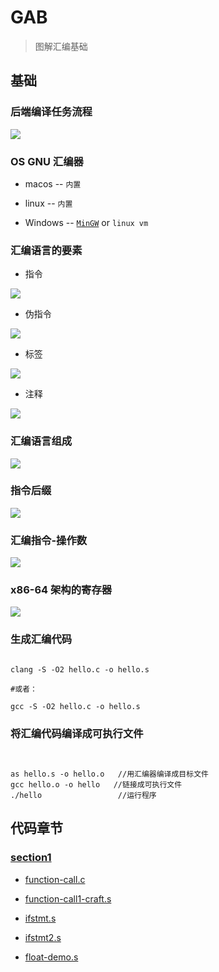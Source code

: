 

# GAB

> 图解汇编基础 

## 基础

### 后端编译任务流程

![](images/backend-task.png)

### OS  GNU 汇编器

- macos -- `内置`

- linux -- `内置`

- Windows -- [`MinGW`](https://osdn.net/projects/mingw/releases/)  or `linux vm`

### 汇编语言的要素

- 指令

![](./images/instruction.png)

- 伪指令

![](./images/quasiinstruction.png)

- 标签

![](./images/tag.png)

- 注释

![](./images/comment.png)

### 汇编语言组成

![](images/assembly-language.png)

### 指令后缀

![](./images/instruction-suffix-1.png)

### 汇编指令-操作数

![](images/operand.png)


### x86-64 架构的寄存器

![](images/x86-64-architectural-register.png)

### 生成汇编代码

```shell script

clang -S -O2 hello.c -o hello.s

#或者：

gcc -S -O2 hello.c -o hello.s

```

### 将汇编代码编译成可执行文件


```shell script


as hello.s -o hello.o   //用汇编器编译成目标文件
gcc hello.o -o hello   //链接成可执行文件 
./hello                 //运行程序

```


## 代码章节

### [section1](./section1)


- [function-call.c](./section1/function-call.c) 

- [function-call1-craft.s](./section1/function-call1-craft.s) 

- [ifstmt.s](./section1/ifstmt.s) 

- [ifstmt2.s](./section1/ifstmt2.s) 

- [float-demo.s](section1/float-demo.s)
